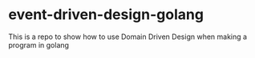 # event-driven-design-golang
This is a repo to show how to use Domain Driven Design when making a program in golang
